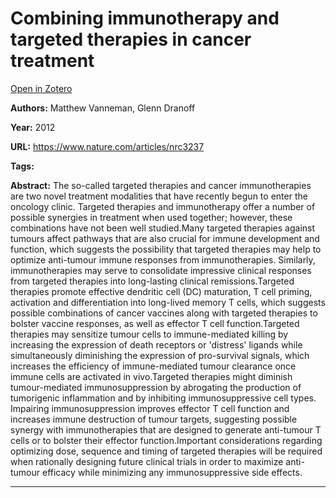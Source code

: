 # Combining immunotherapy and targeted therapies in cancer treatment
[Open in Zotero](zotero://select/items/@VannemanDranoff_2012)

**Authors:** Matthew Vanneman, Glenn Dranoff

**Year:** 2012

**URL:** https://www.nature.com/articles/nrc3237

**Tags:**

**Abstract:** The so-called targeted therapies and cancer immunotherapies are two novel treatment modalities that have recently begun to enter the oncology clinic. Targeted therapies and immunotherapy offer a number of possible synergies in treatment when used together; however, these combinations have not been well studied.Many targeted therapies against tumours affect pathways that are also crucial for immune development and function, which suggests the possibility that targeted therapies may help to optimize anti-tumour immune responses from immunotherapies. Similarly, immunotherapies may serve to consolidate impressive clinical responses from targeted therapies into long-lasting clinical remissions.Targeted therapies promote effective dendritic cell (DC) maturation, T cell priming, activation and differentiation into long-lived memory T cells, which suggests possible combinations of cancer vaccines along with targeted therapies to bolster vaccine responses, as well as effector T cell function.Targeted therapies may sensitize tumour cells to immune-mediated killing by increasing the expression of death receptors or 'distress' ligands while simultaneously diminishing the expression of pro-survival signals, which increases the efficiency of immune-mediated tumour clearance once immune cells are activated in vivo.Targeted therapies might diminish tumour-mediated immunosuppression by abrogating the production of tumorigenic inflammation and by inhibiting immunosuppressive cell types. Impairing immunosuppression improves effector T cell function and increases immune destruction of tumour targets, suggesting possible synergy with immunotherapies that are designed to generate anti-tumour T cells or to bolster their effector function.Important considerations regarding optimizing dose, sequence and timing of targeted therapies will be required when rationally designing future clinical trials in order to maximize anti-tumour efficacy while minimizing any immunosuppressive side effects.

---